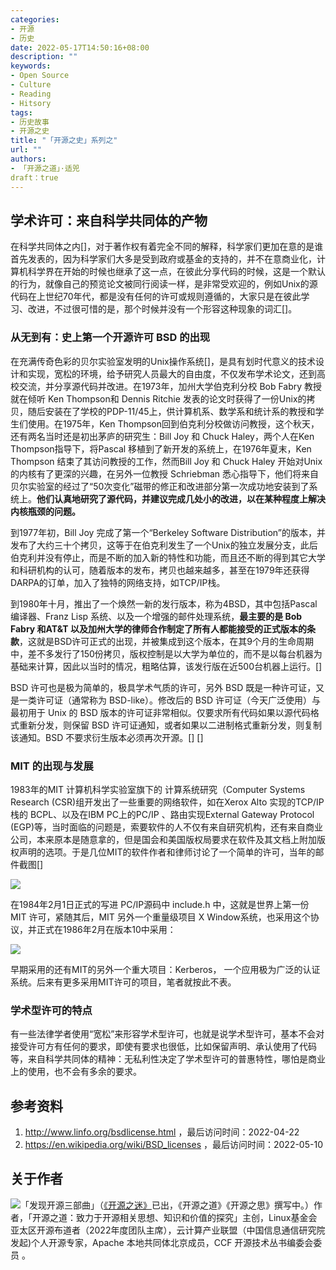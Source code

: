 ```yaml
---
categories:
- 开源
- 历史
date: 2022-05-17T14:50:16+08:00
description: ""
keywords:
- Open Source
- Culture
- Reading
- Hitsory
tags:
- 历史故事
- 开源之史
title: "「开源之史」系列之"
url: ""
authors:
- 「开源之道」·适兕
draft：true
---
```


## 学术许可：来自科学共同体的产物

在科学共同体之内[]，对于著作权有着完全不同的解释，科学家们更加在意的是谁首先发表的，因为科学家们大多是受到政府或基金的支持的，并不在意商业化，计算机科学界在开始的时候也继承了这一点，在彼此分享代码的时候，这是一个默认的行为，就像自己的预览论文被同行阅读一样，是非常受欢迎的，例如Unix的源代码在上世纪70年代，都是没有任何的许可或规则遵循的，大家只是在彼此学习、改进，不过很可惜的是，那个时候并没有一个形容这种现象的词汇[]。

### 从无到有：史上第一个开源许可 BSD 的出现

在充满传奇色彩的贝尔实验室发明的Unix操作系统[]，是具有划时代意义的技术设计和实现，宽松的环境，给予研究人员最大的自由度，不仅发布学术论文，还到高校交流，并分享源代码并改进。在1973年，加州大学伯克利分校 Bob Fabry 教授就在倾听 Ken Thompson和 Dennis Ritchie 发表的论文时获得了一份Unix的拷贝，随后安装在了学校的PDP-11/45上，供计算机系、数学系和统计系的教授和学生们使用。在1975年，Ken Thompson回到伯克利分校做访问教授，这个秋天，还有两名当时还是初出茅庐的研究生：Bill Joy 和 Chuck Haley，两个人在Ken Thompson指导下，将Pascal 移植到了新开发的系统上，在1976年夏末，Ken Thompson 结束了其访问教授的工作，然而Bill Joy 和 Chuck Haley 开始对Unix的内核有了更深的兴趣，在另外一位教授 Schriebman 悉心指导下，他们将来自贝尔实验室的经过了“50次变化”磁带的修正和改进部分第一次成功地安装到了系统上。**他们认真地研究了源代码，并建议完成几处小的改进，以在某种程度上解决内核瓶颈的问题。**

到1977年初，Bill Joy 完成了第一个“Berkeley Software Distribution”的版本，并发布了大约三十个拷贝，这等于在伯克利发生了一个Unix的独立发展分支，此后伯克利并没有停止，而是不断的加入新的特性和功能，而且还不断的得到其它大学和科研机构的认可，随着版本的发布，拷贝也越来越多，甚至在1979年还获得DARPA的订单，加入了独特的网络支持，如TCP/IP栈。

到1980年十月，推出了一个焕然一新的发行版本，称为4BSD，其中包括Pascal编译器、Franz Lisp 系统、以及一个增强的邮件处理系统，**最主要的是 Bob Fabry 和AT&T 以及加州大学的律师合作制定了所有人都能接受的正式版本的条款**，这就是BSD许可正式的出现，并被集成到这个版本，在其9个月的生命周期中，差不多发行了150份拷贝，版权控制是以大学为单位的，而不是以每台机器为基础来计算，因此以当时的情况，粗略估算，该发行版在近500台机器上运行。[]

BSD 许可也是极为简单的，极具学术气质的许可，另外 BSD 既是一种许可证，又是一类许可证（通常称为 BSD-like）。修改后的 BSD 许可证（今天广泛使用）与最初用于 Unix 的 BSD 版本的许可证非常相似。仅要求所有代码如果以源代码格式重新分发，则保留 BSD 许可证通知，或者如果以二进制格式重新分发，则复制该通知。BSD 不要求衍生版本必须再次开源。[] []

### MIT 的出现与发展

1983年的MIT 计算机科学实验室旗下的 计算系统研究（Computer Systems Research (CSR)组开发出了一些重要的网络软件，如在Xerox Alto 实现的TCP/IP 栈的 BCPL、以及在IBM PC上的PC/IP 、路由实现External Gateway Protocol (EGP)等，当时面临的问题是，索要软件的人不仅有来自研究机构，还有来自商业公司，本来原本是随意拿的，但是国会和美国版权局要求在软件及其文档上附加版权声明的选项。于是几位MIT的软件作者和律师讨论了一个简单的许可，当年的邮件截图[]

![](/Users/lee/developing/ttoos/content/posts/history-of-open-source/posts/history-of-open-source/medias/mit-license-draft.png )

在1984年2月1日正式的写进 PC/IP源码中 include.h  中，这就是世界上第一份 MIT 许可，紧随其后，MIT 另外一个重量级项目 X Window系统，也采用这个协议，并正式在1986年2月在版本10中采用：

![](/Users/lee/developing/ttoos/content/posts/history-of-open-source/posts/history-of-open-source/medias/mit-license-second-for-x-window.png)

早期采用的还有MIT的另外一个重大项目：Kerberos， 一个应用极为广泛的认证系统。后来有更多采用MIT许可的项目，笔者就按此不表。

### 学术型许可的特点

有一些法律学者使用“宽松”来形容学术型许可，也就是说学术型许可，基本不会对接受许可方有任何的要求，即使有要求也很低，比如保留声明、承认使用了代码等，来自科学共同体的精神：无私利性决定了学术型许可的普惠特性，哪怕是商业上的使用，也不会有多余的要求。

## 参考资料

1. http://www.linfo.org/bsdlicense.html ，最后访问时间：2022-04-22
2. https://en.wikipedia.org/wiki/BSD_licenses ，最后访问时间：2022-05-10

## 关于作者

![](/public/kuosi-face-of-os.png)「发现开源三部曲」（[《开源之迷》](posts/book-of-open-source/the-fascinating-of-open-source/)已出，《开源之道》《开源之思》撰写中。）作者，「开源之道：致力于开源相关思想、知识和价值的探究」主创，Linux基金会亚太区开源布道者（2022年度团队主席），云计算产业联盟（中国信息通信研究院发起)个人开源专家，Apache 本地共同体北京成员，CCF 开源技术丛书编委会委员 。
